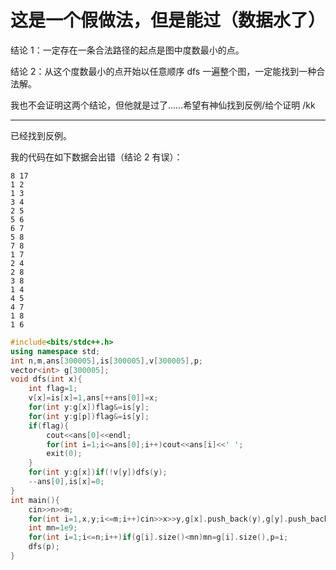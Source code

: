 # 这是一个假做法，但是能过（数据水了）

结论 $1$：一定存在一条合法路径的起点是图中度数最小的点。

结论 $2$：从这个度数最小的点开始以任意顺序 dfs 一遍整个图，一定能找到一种合法解。

我也不会证明这两个结论，但他就是过了……希望有神仙找到反例/给个证明 /kk

---

已经找到反例。

我的代码在如下数据会出错（结论 $2$ 有误）：

```
8 17
1 2
1 3
3 4
2 5
5 6
6 7
5 8
7 8
1 7
2 4
2 8
3 8
1 4
4 5
4 7
1 8
1 6
```


```cpp
#include<bits/stdc++.h>
using namespace std;
int n,m,ans[300005],is[300005],v[300005],p;
vector<int> g[300005];
void dfs(int x){
	int flag=1;
	v[x]=is[x]=1,ans[++ans[0]]=x;
	for(int y:g[x])flag&=is[y];
	for(int y:g[p])flag&=is[y];
	if(flag){
		cout<<ans[0]<<endl;
		for(int i=1;i<=ans[0];i++)cout<<ans[i]<<' ';
		exit(0);
	}
	for(int y:g[x])if(!v[y])dfs(y);
	--ans[0],is[x]=0;
}
int main(){
	cin>>n>>m;
	for(int i=1,x,y;i<=m;i++)cin>>x>>y,g[x].push_back(y),g[y].push_back(x);
	int mn=1e9;
	for(int i=1;i<=n;i++)if(g[i].size()<mn)mn=g[i].size(),p=i;
	dfs(p);
}
```